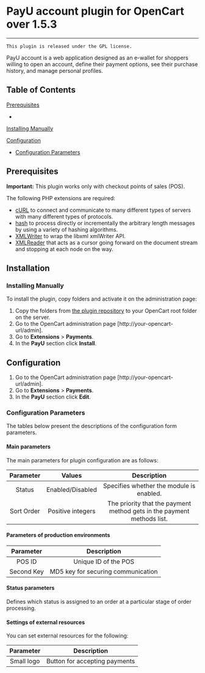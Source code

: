 # PayU account plugin for OpenCart over 1.5.3
-------
``This plugin is released under the GPL license.``

PayU account is a web application designed as an e-wallet for shoppers willing to open an account, 
define their payment options, see their purchase history, and manage personal profiles.

## Table of Contents

[Prerequisites][1] <br />
<!--[Installation][2]-->
 * 
[Installing Manually][2.1]

<!--* [Installing from admin page][2.2]-->

[Configuration][3]
* [Configuration Parameters][3.1]


## Prerequisites

**Important:** This plugin works only with checkout points of sales (POS).

The following PHP extensions are required:

* [cURL][ext2] to connect and communicate to many different types of servers with many different types of protocols.
* [hash][ext3] to process directly or incrementally the arbitrary length messages by using a variety of hashing algorithms.
* [XMLWriter][ext4] to wrap the libxml xmlWriter API.
* [XMLReader][ext5] that acts as a cursor going forward on the document stream and stopping at each node on the way.

## Installation

<!--There are two ways in which you can install the plugin:

* [manual installation][2.1] by copying and pasting folders from the repository
* [installation][2.2] from the administration page

See the sections below to find out about steps for each of the procedures.-->

### Installing Manually

To install the plugin, copy folders and activate it on the administration page:

1. Copy the folders from [the plugin repository][ext1] to your OpenCart root folder on the server.
2. Go to the OpenCart administration page [http://your-opencart-url/admin].
3. Go to **Extensions** > **Payments**.
4. In the **PayU** section click **Install**.


<!--### Installing from the PrestaShop administration page

PrestaShop allows you to install the plugin from the administration page. -->

## Configuration

1. Go to the OpenCart administration page [http://your-opencart-url/admin].
2. Go to **Extensions** > **Payments**.
3. In the **PayU** section click **Edit**.


<!--Independently from the installation method, the configuration looks the same:-->

### Configuration Parameters

The tables below present the descriptions of the configuration form parameters.

#### Main parameters

The main parameters for plugin configuration are as follows:

| Parameter | Values | Description | 
|:---------:|:------:|:-----------:|
|Status|Enabled/Disabled|Specifies whether the module is enabled.|
|Sort Order|Positive integers|The priority that the payment method gets in the payment methods list.|

#### Parameters of production environments

<!--To check the values of the parameters below, go to **Administration Panel** > **My shops** > **Your shop** > **POS** and click the name of a given POS.
-->

| Parameter | Description | 
|:---------:|:-----------:|
|POS ID|Unique ID of the POS|
|Second Key| MD5 key for securing communication|

#### Status parameters

Defines which status is assigned to an order at a particular stage of order processing.

#### Settings of external resources

You can set external resources for the following:

| Parameter |Description | 
|:---------:|:-----------:|
|Small logo|Button for accepting payments|

<!--LINKS-->

<!--topic urls:-->

[1]: https://github.com/PayU/plugin_opencart_153#prerequisites
[2]: https://github.com/PayU/plugin_opencart_153#installation
[2.1]: https://github.com/PayU/plugin_opencart_153#installing-manually
[2.2]: https://github.com/PayU/plugin_opencart_153#installing-from-admin-page
[3]: https://github.com/PayU/plugin_opencart_153#configuration
[3.1]: https://github.com/PayU/plugin_opencart_153#configuration-parameters
[3.1.1]: https://github.com/PayU/plugin_opencart_153#main-parameters
[3.1.2]: https://github.com/PayU/plugin_opencart_153#parameters-of-production-and-test-environments
[3.1.3]: https://github.com/PayU/plugin_opencart_153#settings-of-external-resources


<!--external links:-->

[ext1]: https://github.com/PayU/plugin_opencart_153
[ext2]: http://php.net/manual/en/book.curl.php
[ext3]: http://php.net/manual/en/book.hash.php
[ext4]: http://php.net/manual/en/book.xmlwriter.php
[ext5]: http://php.net/manual/en/book.xmlreader.php

<!--images:-->
